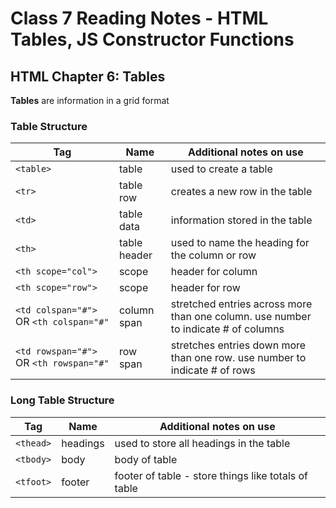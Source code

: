 # Class 7 Reading Notes - HTML Tables, JS Constructor Functions

## HTML Chapter 6: Tables

**Tables** are information in a grid format

### Table Structure

|**Tag** | **Name** | **Additional notes on use** |
|-------------------|-----------------------|---------------|
| `<table>` | table | used to create a table |
| `<tr>` | table row | creates a new row in the table |
| `<td>` | table data | information stored in the table |
| `<th>` | table header| used to name the heading for the column or row |
| `<th scope="col">` | scope | header for column | 
| `<th scope="row">` | scope| header for row | 
| `<td colspan="#">` OR `<th colspan="#"` | column span | stretched entries across more than one column. use number to indicate # of columns |
|  `<td rowspan="#">` OR `<th rowspan="#"` | row span | stretches entries down more than one row. use number to indicate # of rows |

### Long Table Structure

|**Tag** | **Name** | **Additional notes on use** |
|-------------------|-----------------------|---------------|
| `<thead>` | headings | used to store all headings in the table |
| `<tbody>` | body | body of table |
| `<tfoot>` | footer | footer of table - store things like totals of table |